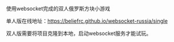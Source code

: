 使用websocket完成的双人俄罗斯方块小游戏

单人版在线地址：https://beliefrc.github.io/websocket-russia/single

双人版需要将项目克隆到本地，启动websocket服务才能试玩。